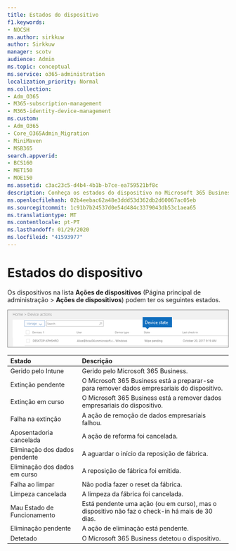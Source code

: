 ```yaml
---
title: Estados do dispositivo
f1.keywords:
- NOCSH
ms.author: sirkkuw
author: Sirkkuw
manager: scotv
audience: Admin
ms.topic: conceptual
ms.service: o365-administration
localization_priority: Normal
ms.collection:
- Adm_O365
- M365-subscription-management
- M365-identity-device-management
ms.custom:
- Adm_O365
- Core_O365Admin_Migration
- MiniMaven
- MSB365
search.appverid:
- BCS160
- MET150
- MOE150
ms.assetid: c3ac23c5-d4b4-4b1b-b7ce-ea759521bf8c
description: Conheça os estados do dispositivo no Microsoft 365 Business.
ms.openlocfilehash: 02b4eebac62a48e3ddd53d362db2d60067ac05eb
ms.sourcegitcommit: 1c91b7b24537d0e54d484c3379043db53c1aea65
ms.translationtype: MT
ms.contentlocale: pt-PT
ms.lasthandoff: 01/29/2020
ms.locfileid: "41593977"
---
```

# <a name="device-states"></a>Estados do dispositivo

Os dispositivos na lista **Ações de dispositivos** (Página principal de administração \> **Ações de dispositivos**) podem ter os seguintes estados.
  
![In the Device actions list, you can see the Devices states.](media/a621c47e-45d9-4e1a-beb9-c03254d40c1d.png)
  
|**Estado**|**Descrição**|
|:-----|:-----|
|Gerido pelo Intune  <br/> |Gerido pelo Microsoft 365 Business.  <br/> |
|Extinção pendente  <br/> |O Microsoft 365 Business está a preparar-se para remover dados empresariais do dispositivo.  <br/> |
|Extinção em curso  <br/> |O Microsoft 365 Business está a remover dados empresariais do dispositivo.  <br/> |
|Falha na extinção  <br/> | A ação de remoção de dados empresariais falhou.  <br/> |
|Aposentadoria cancelada  <br/> |A ação de reforma foi cancelada.  <br/> |
|Eliminação dos dados pendente  <br/> |A aguardar o início da reposição de fábrica.  <br/> |
|Eliminação dos dados em curso  <br/> |A reposição de fábrica foi emitida.  <br/> |
|Falha ao limpar  <br/> |Não podia fazer o reset da fábrica.  <br/> |
|Limpeza cancelada  <br/> |A limpeza da fábrica foi cancelada.  <br/> |
|Mau Estado de Funcionamento  <br/> |Está pendente uma ação (ou em curso), mas o dispositivo não faz o check-in há mais de 30 dias.  <br/> |
|Eliminação pendente  <br/> |A ação de eliminação está pendente.  <br/> |
|Detetado  <br/> |O Microsoft 365 Business detetou o dispositivo.  <br/> |
   
